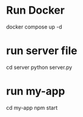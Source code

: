 # Run Docker
docker compose up -d

# run server file
cd server
python server.py

# run my-app
cd my-app
npm start

